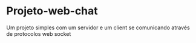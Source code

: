 # Projeto-web-chat
 Um projeto simples com um servidor e um client se comunicando através de protocolos web socket
